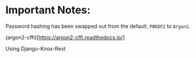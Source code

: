# Important Notes:

Password hashing has been swapped out from the default.
`PBKDF2` to `Argon2`.

(argon2-cffi)[https://argon2-cffi.readthedocs.io/]

Using Django-Knox-Rest
